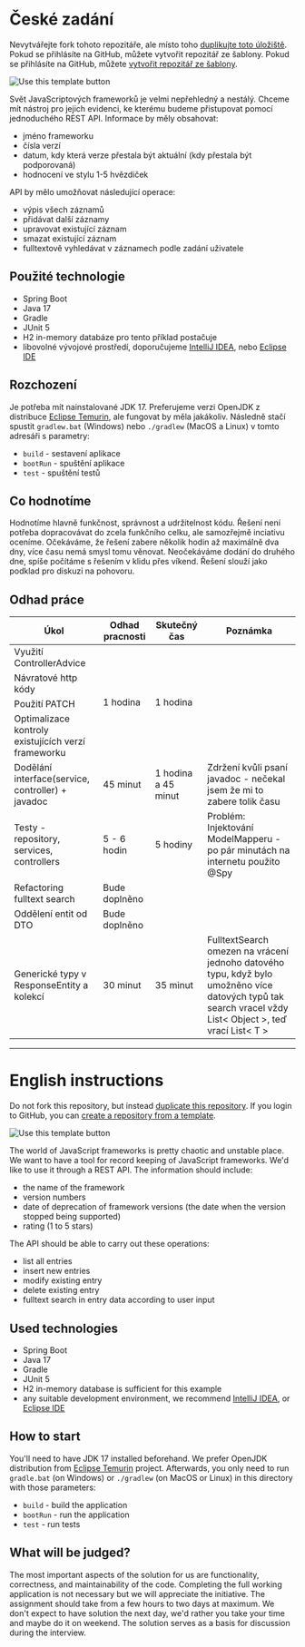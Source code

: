 # České zadání

Nevytvářejte fork tohoto repozitáře, ale místo toho [duplikujte toto úložiště](https://docs.github.com/en/repositories/creating-and-managing-repositories/duplicating-a-repository). Pokud se přihlásíte na GitHub, můžete vytvořit repozitář ze šablony. Pokud se přihlásíte na GitHub, můžete [vytvořit repozitář ze šablony](https://docs.github.com/en/repositories/creating-and-managing-repositories/creating-a-repository-from-a-template).

![Use this template button](https://docs.github.com/assets/cb-95207/images/help/repository/use-this-template-button.png)

Svět JavaScriptových frameworků je velmi nepřehledný a nestálý. Chceme mít nástroj pro jejich evidenci, ke kterému budeme přistupovat pomocí jednoduchého REST API. Informace by měly obsahovat:
* jméno frameworku
* čísla verzí
* datum, kdy která verze přestala být aktuální (kdy přestala být podporovaná)
* hodnocení ve stylu 1-5 hvězdiček

API by mělo umožňovat následující operace:
* výpis všech záznamů
* přidávat další záznamy
* upravovat existující záznam
* smazat existující záznam
* fulltextově vyhledávat v záznamech podle zadání uživatele


## Použité technologie

* Spring Boot
* Java 17
* Gradle
* JUnit 5
* H2 in-memory databáze pro tento příklad postačuje
* libovolné vývojové prostředí, doporučujeme [IntelliJ IDEA](https://www.jetbrains.com/idea/), nebo [Eclipse IDE](https://www.eclipse.org/ide/)


## Rozchození

Je potřeba mít nainstalované JDK 17. Preferujeme verzi OpenJDK z distribuce [Eclipse Temurin](https://adoptium.net/), ale fungovat by měla jakákoliv. Následně stačí spustit `gradlew.bat` (Windows) nebo `./gradlew` (MacOS a Linux) v tomto adresáři s parametry:
* `build` - sestavení aplikace
* `bootRun` - spuštění aplikace
* `test` - spuštění testů


## Co hodnotíme

Hodnotíme hlavně funkčnost, správnost a udržitelnost kódu. Řešení není potřeba dopracovávat do zcela funkčního celku, ale samozřejmě inciativu oceníme. Očekáváme, že řešení zabere několik hodin až maximálně dva dny, více času nemá smysl tomu věnovat. Neočekáváme dodání do druhého dne, spíše počítáme s řešením v klidu přes víkend. Řešení slouží jako podklad pro diskuzi na pohovoru.
## Odhad práce

<table>
<thead>
  <tr>
    <th>Úkol</th>
    <th>Odhad pracnosti</th>
    <th>Skutečný čas</th>
    <th>Poznámka</th>
  </tr>
</thead>
<tbody>
  <tr>
    <td>Využití ControllerAdvice</td>
    <td rowspan=4>1 hodina</td>
    <td rowspan=4>1 hodina</td>
    <td rowspan=4></td>  
  </tr>
  <tr>
    <td>Návratové http kódy</td>
  </tr>
  <tr>
    <td>Použití PATCH</td>
  </tr>
  <tr>
    <td>Optimalizace kontroly existujících verzí frameworku</td>
  </tr>
  <tr>
    <td>Dodělání interface(service, controller) + javadoc</td>
    <td>45 minut</td>
    <td>1 hodina a 45 minut</td>
    <td>Zdržení kvůli psaní javadoc - nečekal jsem že mi to zabere tolik času</td>
  </tr>
  <tr>
    <td>Testy - repository, services, controllers</td>
    <td>5 - 6 hodin</td>
    <td>5 hodiny</td>
    <td>Problém: Injektování ModelMapperu - po pár minutách na internetu použito @Spy </td>
  </tr>
  <tr>
    <td>Refactoring fulltext search</td>
    <td>Bude doplněno</td>
    <td></td>
    <td></td>
  </tr>
  <tr>
    <td>Oddělení entit od DTO</td>
    <td>Bude doplněno</td>
    <td></td>
    <td></td>
  </tr>
  <tr>
    <td>Generické typy v ResponseEntity a kolekcí</td>
    <td>30 minut</td>
    <td>35 minut</td>
    <td>FulltextSearch omezen na vrácení jednoho datového typu, když bylo umožněno více datových typů tak search vracel vždy List< Object >, teď vrací List< T ></td>
  </tr>
</tbody>
</table>

---

# English instructions

Do not fork this repository, but instead [duplicate this repository](https://docs.github.com/en/repositories/creating-and-managing-repositories/duplicating-a-repository). If you login to GitHub, you can [create a repository from a template](https://docs.github.com/en/repositories/creating-and-managing-repositories/creating-a-repository-from-a-template).

![Use this template button](https://docs.github.com/assets/cb-95207/images/help/repository/use-this-template-button.png)

The world of JavaScript frameworks is pretty chaotic and unstable place. We want to have a tool for record keeping of JavaScript frameworks. We'd like to use it through a REST API. The information should include:
* the name of the framework
* version numbers
* date of deprecation of framework versions (the date when the version stopped being supported)
* rating (1 to 5 stars)

The API should be able to carry out these operations:
* list all entries
* insert new entries
* modify existing entry
* delete existing entry
* fulltext search in entry data according to user input


## Used technologies

* Spring Boot
* Java 17
* Gradle
* JUnit 5
* H2 in-memory database is sufficient for this example
* any suitable development environment, we recommend [IntelliJ IDEA](https://www.jetbrains.com/idea/), or [Eclipse IDE](https://www.eclipse.org/ide/)


## How to start

You'll need to have JDK 17 installed beforehand. We prefer OpenJDK distribution from [Eclipse Temurin](https://adoptium.net/) project. Afterwards, you only need to run `gradle.bat` (on Windows) or `./gradlew` (on MacOS or Linux) in this directory with those parameters:
* `build` - build the application
* `bootRun` - run the application
* `test` - run tests


## What will be judged?

The most important aspects of the solution for us are functionality, correctness, and maintainability of the code. Completing the full working application is not necessary but we will appreciate the initiative. The assignment should take from a few hours to two days at maximum. We don't expect to have solution the next day, we'd rather you take your time and maybe do it on weekend. The solution serves as a basis for discussion during the interview.
